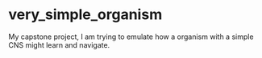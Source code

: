 # very_simple_organism
My capstone project, I am trying to emulate how a organism with a simple CNS might learn and navigate. 

